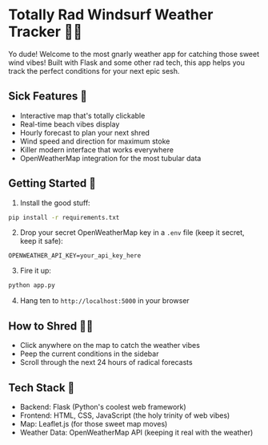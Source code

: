 # Totally Rad Windsurf Weather Tracker 🏄‍♂️

Yo dude! Welcome to the most gnarly weather app for catching those sweet wind vibes! Built with Flask and some other rad tech, this app helps you track the perfect conditions for your next epic sesh.

## Sick Features 🌊

- Interactive map that's totally clickable
- Real-time beach vibes display
- Hourly forecast to plan your next shred
- Wind speed and direction for maximum stoke
- Killer modern interface that works everywhere
- OpenWeatherMap integration for the most tubular data

## Getting Started 🌴

1. Install the good stuff:
```bash
pip install -r requirements.txt
```

2. Drop your secret OpenWeatherMap key in a `.env` file (keep it secret, keep it safe):
```
OPENWEATHER_API_KEY=your_api_key_here
```

3. Fire it up:
```bash
python app.py
```

4. Hang ten to `http://localhost:5000` in your browser

## How to Shred 🏄‍♂️

- Click anywhere on the map to catch the weather vibes
- Peep the current conditions in the sidebar
- Scroll through the next 24 hours of radical forecasts

## Tech Stack 🤙

- Backend: Flask (Python's coolest web framework)
- Frontend: HTML, CSS, JavaScript (the holy trinity of web vibes)
- Map: Leaflet.js (for those sweet map moves)
- Weather Data: OpenWeatherMap API (keeping it real with the weather)
